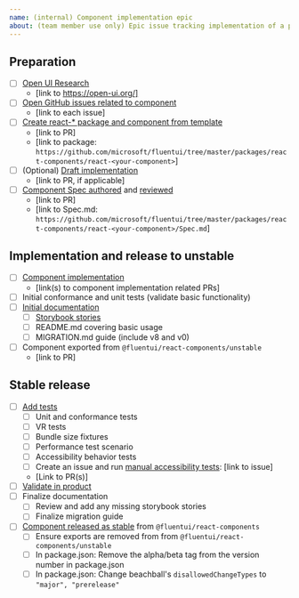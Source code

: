 ```yaml
---
name: (internal) Component implementation epic
about: (team member use only) Epic issue tracking implementation of a particular component
---
```


<!--
These issues are used by core contributors to track the list of items that should be
completed as part of creating a v9 component. More info can be found here: https://github.com/microsoft/fluentui/wiki/Component-Implementation-Guide
-->

## Preparation

- [ ] [Open UI Research](https://github.com/microsoft/fluentui/wiki/Component-Implementation-Guide#open-ui-research)
  - [link to https://open-ui.org/]
- [ ] [Open GitHub issues related to component](https://github.com/microsoft/fluentui/wiki/Component-Implementation-Guide#find-open-issues-on-github)
  - [link to each issue]
- [ ] [Create react-\* package and component from template](https://github.com/microsoft/fluentui/wiki/Component-Implementation-Guide#component-package)
  - [link to PR]
  - [link to package: `https://github.com/microsoft/fluentui/tree/master/packages/react-components/react-<your-component>`]
- [ ] (Optional) [Draft implementation](https://github.com/microsoft/fluentui/wiki/Component-Implementation-Guide#draft-implementation)
  - [link to PR, if applicable]
- [ ] [Component Spec authored](https://github.com/microsoft/fluentui/wiki/Component-Implementation-Guide#component-spec) and [reviewed](https://github.com/microsoft/fluentui/wiki/Component-Implementation-Guide#spec-review)
  - [link to PR]
  - [link to Spec.md: `https://github.com/microsoft/fluentui/tree/master/packages/react-components/react-<your-component>/Spec.md`]

## Implementation and release to unstable

- [ ] [Component implementation](https://github.com/microsoft/fluentui/wiki/Component-Implementation-Guide#implement-the-control)
  - [link(s) to component implementation related PRs]
- [ ] Initial conformance and unit tests (validate basic functionality)
- [ ] [Initial documentation](https://github.com/microsoft/fluentui/wiki/Component-Implementation-Guide#documentation)
  - [ ] [Storybook stories](https://github.com/microsoft/fluentui/wiki/Component-Implementation-Guide#storybook-stories)
  - [ ] README.md covering basic usage
  - [ ] MIGRATION.md guide (include v8 and v0)
- [ ] Component exported from `@fluentui/react-components/unstable`
  - [link to PR]

## Stable release

- [ ] [Add tests](https://github.com/microsoft/fluentui/wiki/Component-Implementation-Guide#tests)
  - [ ] Unit and conformance tests
  - [ ] VR tests
  - [ ] Bundle size fixtures
  - [ ] Performance test scenario
  - [ ] Accessibility behavior tests
  - [ ] Create an issue and run [manual accessibility tests](https://github.com/microsoft/fluentui/wiki/Manual-Accessibility-Review-Checklist): [link to issue]
  - [Link to PR(s)]
- [ ] [Validate in product](https://github.com/microsoft/fluentui/wiki/Component-Implementation-Guide#validation)
- [ ] Finalize documentation
  - [ ] Review and add any missing storybook stories
  - [ ] Finalize migration guide
- [ ] [Component released as stable](https://github.com/microsoft/fluentui/wiki/Component-Implementation-Guide#stable-release) from `@fluentui/react-components`
  - [ ] Ensure exports are removed from from `@fluentui/react-components/unstable`
  - [ ] In package.json: Remove the alpha/beta tag from the version number in package.json
  - [ ] In package.json: Change beachball's `disallowedChangeTypes` to `"major", "prerelease"`

